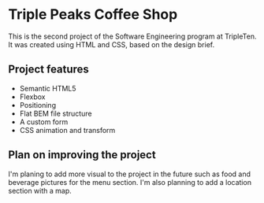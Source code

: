 # Triple Peaks Coffee Shop

This is the second project of the Software Engineering program at TripleTen. It was created using HTML and CSS, based on the design brief.

## Project features

- Semantic HTML5
- Flexbox
- Positioning
- Flat BEM file structure
- A custom form
- CSS animation and transform

## Plan on improving the project

I'm planing to add more visual to the project in the future such as food and beverage pictures for the menu section. I'm also planning to add a location section with a map. 
